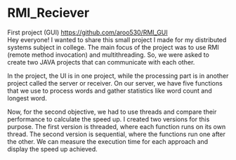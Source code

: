 # RMI_Reciever
First project (GUI) https://github.com/aroo530/RMI_GUI <br>
Hey everyone! I wanted to share this small project I made for my distributed systems subject in college. The main focus of the project was to use RMI (remote method invocation) and multithreading. So, we were asked to create two JAVA projects that can communicate with each other.

In the project, the UI is in one project, while the processing part is in another project called the server or receiver. On our server, we have five functions that we use to process words and gather statistics like word count and longest word.

Now, for the second objective, we had to use threads and compare their performance to calculate the speed up. I created two versions for this purpose. The first version is threaded, where each function runs on its own thread. The second version is sequential, where the functions run one after the other. We can measure the execution time for each approach and display the speed up achieved.
